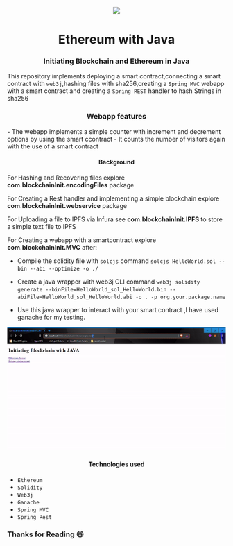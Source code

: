 <p align="center"><img src="https://image.flaticon.com/icons/png/512/2165/2165588.png" width="175"></p>
<p align="center">
</p>

<h1 align="center">Ethereum with Java</h1>

<h3 align="center">Initiating Blockchain and Ethereum in Java</h3>

This repository implements deploying a  smart contract,connecting a smart contract with `web3j`,hashing files with sha256,creating a `Spring MVC` webapp with a smart contract and creating a `Spring REST` handler to hash Strings in sha256 


<h3 align="center">Webapp features</h4>
- The webapp implements a simple counter with increment and decrement options by using the smart ccontract
- It counts the number of visitors again with the use of a smart contract


<h4 align="center">Background</h4>

For Hashing and Recovering files explore **com.blockchainInit.encodingFiles** package

For Creating a Rest handler and implementing a simple blockchain explore **com.blockchainInit.webservice** package

For Uploading a file to IPFS via Infura see **com.blockchainInit.IPFS** to store a simple text file to IPFS

For Creating a webapp with a smartcontract explore **com.blockchainInit.MVC** after: 

- Compile the solidity file with `solcjs` command `solcjs HelloWorld.sol --bin --abi --optimize -o ./ `

- Create a java wrapper with web3j CLI command `web3j solidity generate --binFile=HelloWorld_sol_HelloWorld.bin --abiFile=HelloWorld_sol_HelloWorld.abi -o . -p org.your.package.name`

- Use this java wrapper to interact with your smart contract ,I have used ganache for my testing.

<img src="demo.gif" alt="demo"><br>

<h4 align="center">Technologies used</h4>

- `Ethereum`
- `Solidity`
- `Web3j` 
- `Ganache`
- `Spring MVC` 
- `Spring Rest`

### Thanks for Reading 😄
